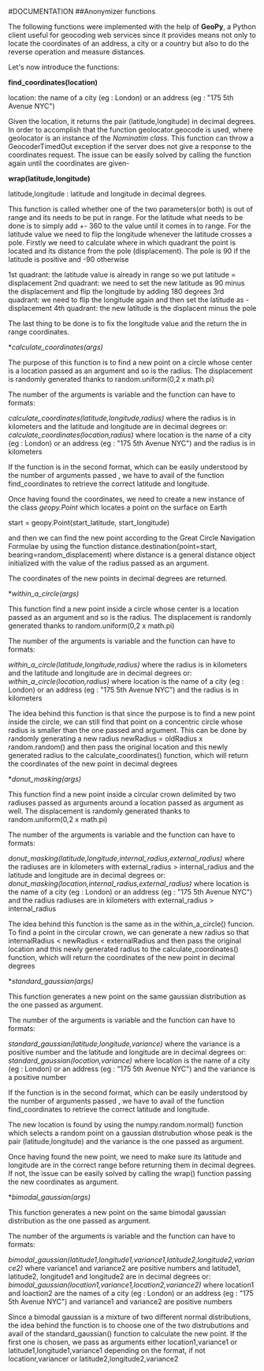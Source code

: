 
#DOCUMENTATION
##Anonymizer functions

The following functions were implemented with the help of **GeoPy**, a Python client useful for geocoding web services since it provides means not only to locate the coordinates of an address, a city or a country but also to do the reverse operation and measure distances.

Let's now introduce the functions:

**find_coordinates(location)**

location: the name of a city (eg : London) or an address (eg : "175 5th Avenue NYC")

Given the location, it returns the pair (latitude,longitude) in decimal degrees.
In order to accomplish that the function geolocator.geocode is used,
where geolocator is an instance of the *Nominatim class*.
This function can throw a GeocoderTimedOut exception if the server does not give a response to the coordinates request.
The issue can be easily solved by calling the function again until the coordinates are given-


**wrap(latitude,longitude)**

latitude,longitude : latitude and longitude in decimal degrees.

This function is called whether one of the two parameters(or both) is out of range and its needs to be put in range.
For the latitude what needs to be done is to simply add +- 360 to the value until it comes in to range.
For the latitude value we need to flip the longitude whenever the latitude crosses a pole.
Firstly we need to calculate where in which quadrant the point is located and its distance from the pole (displacement).
The pole is 90 if the latitude is positive and -90 otherwise

1st quadrant: the latitude value is already in range so we put latitude = displacement 
2nd quadrant: we need to set the new latitude as 90 minus the displacement
and flip the longitude by adding 180 degrees
3rd quadrant: we need to flip the longitude again and then set the latitude as -displacement
4th quadrant: the new latitude is the displacent minus the pole

The last thing to be done is to fix the longitude value and the return the in range coordinates.


**calculate_coordinates(*args)**

The purpose of this function is to find a new point on a circle whose center is a location passed as an argument and so is the radius.
The displacement is randomly generated thanks to random.uniform(0,2 x math.pi)

The number of the arguments is variable and the function can have to formats:

*calculate_coordinates(latitude,longitude,radius)*
where the radius is in kilometers and the latitude and longitude are in decimal degrees
or:
*calculate_coordinates(location,radius)* where location is the name of a city (eg : London) or an address (eg : "175 5th Avenue NYC") and the radius is in kilometers

If the function is in the second format, which can be easily understood by the number of arguments passed , we have to avail of the function find_coordinates to retrieve the correct latitude and longitude.

Once having found the coordinates, we need to create a new instance of the class *geopy.Point* which locates a point on the surface on Earth 

start = geopy.Point(start_latitude, start_longitude)

and then we can find the new point according to the Great Circle Navigation Formulae by using the function 
distance.destination(point=start, bearing=random_displacement)
where distance is a general distance object initialized with the value of the radius passed as an argument.

The coordinates of the new points in decimal degrees are returned.


**within_a_circle(*args)**

This function find a new point inside a circle whose center is a location passed as an argument and so is the radius.
The displacement is randomly generated thanks to random.uniform(0,2 x math.pi)

The number of the arguments is variable and the function can have to formats:

*within_a_circle(latitude,longitude,radius)* where the radius is in kilometers and the latitude and longitude are in decimal degrees
or:
*within_a_circle(location,radius)* where location is the name of a city (eg : London) or an address (eg : "175 5th Avenue NYC") and the radius is in kilometers

The idea behind this function is that since the purpose is to find a new point inside the circle, we can still find that point on a concentric circle whose radius is smaller than the one passed and argument.
This can be done by randomly generating a new radius 
newRadius = oldRadius x random.random()
and then pass the original location and this newly generated radius to the calculate_coordinates() function, which will return the coordinates of the new point in decimal degrees 

**donut_masking(*args)**

This function find a new point inside a circular crown delimited by two radiuses passed as arguments around a location passed as argument as well. 
The displacement is randomly generated thanks to random.uniform(0,2 x math.pi)

The number of the arguments is variable and the function can have to formats:

*donut_masking(latitude,longitude,internal_radius,external_radius)* where the radiuses are in kilometers with external_radius > internal_radius and the latitude and longitude are in decimal degrees
or:
*donut_masking(location,internal_radius,external_radius)* where location is the name of a city (eg : London) or an address (eg : "175 5th Avenue NYC") and the radius  radiuses are in kilometers with external_radius > internal_radius

The idea behind this function is the same as in the within_a_circle() funcion.
To find a point in the circular crown, we can generate a new radius so that   internalRadius < newRadius < externalRadius
and then pass the original location and this newly generated radius to the calculate_coordinates() function, which will return the coordinates of the new point in decimal degrees 


**standard_gaussian(*args)**

This function generates a new point on the same gaussian distribution as the one passed as argument.

The number of the arguments is variable and the function can have to formats:

*standard_gaussian(latitude,longitude,variance)* where the variance is a positive number and the latitude and longitude are in decimal degrees
or:
*standard_gaussian(location,variance)* where location is the name of a city (eg : London) or an address (eg : "175 5th Avenue NYC") and the variance is a positive number

If the function is in the second format, which can be easily understood by the number of arguments passed , we have to avail of the function find_coordinates to retrieve the correct latitude and longitude. 

The new location is found by using the numpy.random.normal() function which selects a random point on a gaussian distrubution whose peak is the pair (latitude,longitude) and the variance is the one passed as argument.

Once having found the new point, we need to make sure its latitude and longitude are in the correct range before returning them in decimal degrees. 
If not, the issue can be easily solved by calling the wrap() function passing the new coordinates as argument.

**bimodal_gaussian(*args)**

This function generates a new point on the same bimodal gaussian distribution as the one passed as argument.

The number of the arguments is variable and the function can have to formats:

*bimodal_gaussian(latitude1,longitude1,variance1,latitude2,longitude2,variance2)* where variance1 and variance2 are positive numbers and latitude1, latitude2, longitude1 and longitude2 are in decimal degrees
or:
*bimodal_gaussian(location1,variance1,location2,variance2)* where location1 and loaction2 are the names of a city (eg : London) or an address (eg : "175 5th Avenue NYC") and variance1 and variance2 are positive numbers

Since a bimodal gaussian is a mixture of two different normal distributions, the idea behind the function is to choose one of the two distrubutions and avail of the standard_gaussian() function to calculate the new point.
If the first one is chosen, we pass as arguments either location1,variance1 or latitude1,longitude1,variance1 depending on the format, if not locationr,variancer or latitude2,longitude2,variance2

















